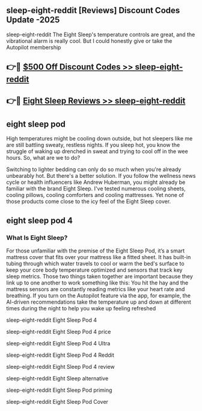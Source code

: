 ## sleep-eight-reddit [Reviews​] Discount Codes Update -2025

sleep-eight-reddit The Eight Sleep's temperature controls are great, and the vibrational alarm is really cool. But I could honestly give or take the Autopilot membership

## 👉🔴 [$500 Off Discount Codes >> sleep-eight-reddit](http://download.freeplayer.one?title=sleep-eight-reddit&ref=18-ES)

## 👉🔴 [Eight Sleep Reviews >> sleep-eight-reddit](http://download.freeplayer.one?title=sleep-eight-reddit&ref=18-ES)

## eight sleep pod

High temperatures might be cooling down outside, but hot sleepers like me are still battling sweaty, restless nights. If you sleep hot, you know the struggle of waking up drenched in sweat and trying to cool off in the wee hours. So, what are we to do?

Switching to lighter bedding can only do so much when you're already unbearably hot. But there's a better solution. If you follow the wellness news cycle or health influencers like Andrew Huberman, you might already be familiar with the brand Eight Sleep. I've tested numerous cooling sheets, cooling pillows, cooling comforters and cooling mattresses. Yet none of those products come close to the icy feel of the Eight Sleep cover.

## eight sleep pod 4

### What Is Eight Sleep?

For those unfamiliar with the premise of the Eight Sleep Pod, it’s a smart mattress cover that fits over your mattress like a fitted sheet. It has built-in tubing through which water travels to cool or warm the bed's surface to keep your core body temperature optimized and sensors that track key sleep metrics. Those two things taken together are important because they link up to one another to work something like this: You hit the hay and the mattress sensors are constantly reading metrics like your heart rate and breathing. If you turn on the Autopilot feature via the app, for example, the AI-driven recommendations take the temperature up and down at different times during the night to help you wake up feeling refreshed

sleep-eight-reddit Eight Sleep Pod 4

sleep-eight-reddit Eight Sleep Pod 4 price

sleep-eight-reddit Eight Sleep Pod 4 Ultra

sleep-eight-reddit Eight Sleep Pod 4 Reddit

sleep-eight-reddit Eight Sleep Pod 4 review

sleep-eight-reddit Eight Sleep alternative

sleep-eight-reddit Eight Sleep Pod priming

sleep-eight-reddit Eight Sleep Pod Cover